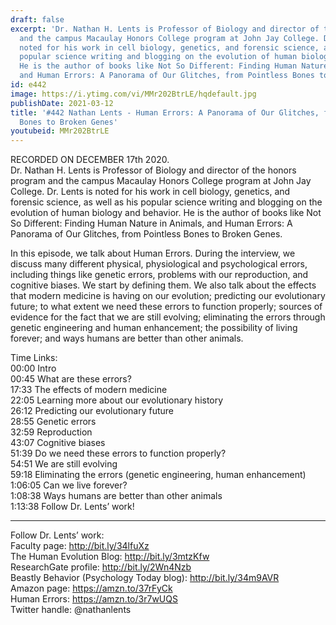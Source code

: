 ```yaml
---
draft: false
excerpt: 'Dr. Nathan H. Lents is Professor of Biology and director of the honors program
  and the campus Macaulay Honors College program at John Jay College. Dr. Lents is
  noted for his work in cell biology, genetics, and forensic science, as well as his
  popular science writing and blogging on the evolution of human biology and behavior.
  He is the author of books like Not So Different: Finding Human Nature in Animals,
  and Human Errors: A Panorama of Our Glitches, from Pointless Bones to Broken Genes.'
id: e442
image: https://i.ytimg.com/vi/MMr202BtrLE/hqdefault.jpg
publishDate: 2021-03-12
title: '#442 Nathan Lents - Human Errors: A Panorama of Our Glitches, from Pointless
  Bones to Broken Genes'
youtubeid: MMr202BtrLE
---
```

RECORDED ON DECEMBER 17th 2020.  
Dr. Nathan H. Lents is Professor of Biology and director of the honors program and the campus Macaulay Honors College program at John Jay College. Dr. Lents is noted for his work in cell biology, genetics, and forensic science, as well as his popular science writing and blogging on the evolution of human biology and behavior. He is the author of books like Not So Different: Finding Human Nature in Animals, and Human Errors: A Panorama of Our Glitches, from Pointless Bones to Broken Genes.

In this episode, we talk about Human Errors. During the interview, we discuss many different physical, physiological and psychological errors, including things like genetic errors, problems with our reproduction, and cognitive biases. We start by defining them. We also talk about the effects that modern medicine is having on our evolution; predicting our evolutionary future; to what extent we need these errors to function properly; sources of evidence for the fact that we are still evolving; eliminating the errors through genetic engineering and human enhancement; the possibility of living forever; and ways humans are better than other animals.

Time Links:  
00:00 Intro  
00:45  What are these errors?  
17:33  The effects of modern medicine  
22:05  Learning more about our evolutionary history  
26:12  Predicting our evolutionary future  
28:55  Genetic errors  
32:59  Reproduction  
43:07  Cognitive biases  
51:39  Do we need these errors to function properly?  
54:51  We are still evolving  
59:18  Eliminating the errors (genetic engineering, human enhancement)  
1:06:05  Can we live forever?  
1:08:38  Ways humans are better than other animals  
1:13:38  Follow Dr. Lents’ work!

---

Follow Dr. Lents’ work:  
Faculty page: http://bit.ly/34lfuXz  
The Human Evolution Blog: http://bit.ly/3mtzKfw  
ResearchGate profile: http://bit.ly/2Wn4Nzb  
Beastly Behavior (Psychology Today blog): http://bit.ly/34m9AVR  
Amazon page: https://amzn.to/37rFyCk  
Human Errors: https://amzn.to/3r7wUQS  
Twitter handle: @nathanlents
